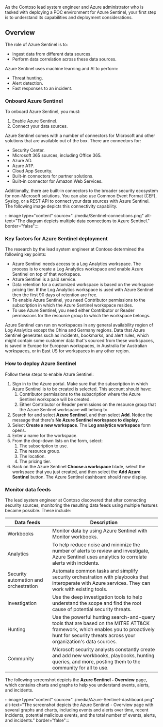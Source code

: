 As the Contoso lead system engineer and Azure administrator who is tasked with deploying a POC environment for Azure Sentinel, your first step is to understand its capabilities and deployment considerations.

## Overview

The role of Azure Sentinel is to:

- Ingest data from different data sources.
- Perform data correlation across these data sources.

Azure Sentinel uses machine learning and AI to perform:

- Threat hunting.
- Alert detection.
- Fast responses to an incident.

### Onboard Azure Sentinel

To onboard Azure Sentinel, you must:

1. Enable Azure Sentinel.
1. Connect your data sources.

Azure Sentinel comes with a number of connectors for Microsoft and other solutions that are available out of the box. There are connectors for:

- Security Center.
- Microsoft 365 sources, including Office 365.
- Azure AD.
- Azure ATP.
- Cloud App Security.
- Built-in connectors for partner solutions.
- Built-in connector for Amazon Web Services.

Additionally, there are built-in connectors to the broader security ecosystem for non-Microsoft solutions. You can also use Common Event Format (CEF), Syslog, or a REST API to connect your data sources with Azure Sentinel. The following image depicts this connectivity capability.

:::image type="content" source="../media/Sentinel-connections.png" alt-text="The diagram depicts multiple data connections to Azure Sentinel." border="false":::

### Key factors for Azure Sentinel deployment

The research by the lead system engineer at Contoso determined the following key points:

- Azure Sentinel needs access to a Log Analytics workspace. The process is to create a Log Analytics workspace and enable Azure Sentinel on top of that workspace.
- Azure Sentinel is a paid service.
- Data retention for a customized workspace is based on the workspace pricing tier. If the Log Analytics workspace is used with Azure Sentinel then the first 90 days of retention are free.
- To enable Azure Sentinel, you need Contributor permissions to the subscription in which the Azure Sentinel workspace resides.
- To use Azure Sentinel, you need either Contributor or Reader permissions for the resource group to which the workspace belongs.

Azure Sentinel can run on workspaces in any general availability region of Log Analytics except the China and Germany regions. Data that Azure Sentinel generates such as incidents, bookmarks, and alert rules, which might contain some customer data that's sourced from these workspaces, is saved in Europe for European workspaces, in Australia for Australian workspaces, or in East US for workspaces in any other region.

### How to deploy Azure Sentinel

Follow these steps to enable Azure Sentinel:

1. Sign in to the Azure portal. Make sure that the subscription in which Azure Sentinel is to be created is selected. This account should have:
    1. Contributor permissions to the subscription where the Azure Sentinel workspace will be created.
    1. Either Contributor or Reader permissions on the resource group that the Azure Sentinel workspace will belong to.
1. Search for and select **Azure Sentinel**, and then select **Add**. Notice the message that there's **No Azure Sentinel workspace to display**.
1. Select **Create a new workspace**. The **Log analytics workspace** form opens.
1. Enter a name for the workspace.
1. From the drop-down lists on the form, select:
    1. The subscription to use.
    1. The resource group.
    1. The location.
    1. The pricing tier.
1. Back on the Azure Sentinel **Choose a workspace** blade, select the workspace that you just created, and then select the **Add Azure Sentinel** button. The Azure Sentinel dashboard should now display.

### Monitor data feeds

The lead system engineer at Contoso discovered that after connecting security sources, monitoring the resulting data feeds using multiple features became possible. These include:

|Data feeds|Description|
|---|---|
|Workbooks|Monitor data by using Azure Sentinel with Monitor workbooks.|
|Analytics|To help reduce noise and minimize the number of alerts to review and investigate, Azure Sentinel uses analytics to correlate alerts with incidents.|
|Security automation and orchestration|Automate common tasks and simplify security orchestration with playbooks that interoperate with Azure services. They can work with existing tools.|
|Investigation|Use the deep investigation tools to help understand the scope and find the root cause of potential security threats.|
|Hunting|Use the powerful hunting search-and-query tools that are based on the MITRE ATT&CK framework, which enables you to proactively hunt for security threats across your organization's data sources.|
|Community|Microsoft security analysts constantly create and add new workbooks, playbooks, hunting queries, and more, posting them to the community for all to use.|

The following screenshot depicts the **Azure Sentinel - Overview** page, which contains charts and graphs to help you understand events, alerts, and incidents.

:::image type="content" source="../media/Azure-Sentinel-dashboard.png" alt-text="The screenshot depicts the Azure Sentinel - Overview page with several graphs and charts, including events and alerts over time, recent incidents, potential malicious events, and the total number of events, alerts, and incidents." border="false":::

